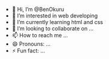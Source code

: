 - 👋 Hi, I’m @BenOkuru
- 👀 I’m interested in web developing
- 🌱 I’m currently learning html and css
- 💞️ I’m looking to collaborate on ...
- 📫 How to reach me ...
- 😄 Pronouns: ...
- ⚡ Fun fact: ...

<!---
BenOkuru/BenOkuru is a ✨ special ✨ repository because its `README.md` (this file) appears on your GitHub profile.
You can click the Preview link to take a look at your changes.
--->
